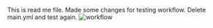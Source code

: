 This is read me file.
Made some changes for testing workflow.
Delete main.yml and test again.
![workflow](https://github.com/<UserName>/<RepositoryName>/actions/workflows/main.yml/badge.svg)